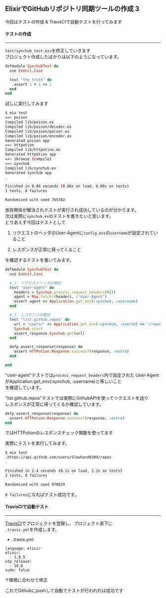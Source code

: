 ## ElixirでGitHubリポジトリ同期ツールの作成 3

今回はテストの作成 & TravisCIで自動テストを行ってみます<br />


#### テストの作成
***

`test/synchub_test.exs`を修正していきます<br />
プロジェクト作成したばかりは以下のようになっています。

```ruby
defmodule SynchubTest do
  use ExUnit.Case

  test "the truth" do
    assert 1 + 1 == 2
  end
end
```

試しに実行してみます

```sh
$ mix test
==> poison
Compiled lib/poison.ex
Compiled lib/poison/decoder.ex
Compiled lib/poison/parser.ex
Compiled lib/poison/encoder.ex
Generated poison app
==> httpotion
Compiled lib/httpotion.ex
Generated httpotion app
==> ibrowse (compile)
==> synchub
Compiled lib/synchub.ex
Generated synchub app
.

Finished in 0.06 seconds (0.06s on load, 0.00s on tests)
1 tests, 0 failures

Randomized with seed 765702
```
依存関係が解決されテストが実行され成功しているのが分かります。<br />
次は実際に`synchub.ex`のテストを書きたいと思います。<br />
とりあえず今回はテストとして

1. リクエストのヘッダのUser-Agentに`config.exs`の`username`が設定されていること

2. レスポンスが正常に帰ってくること

を確認するテストを書いてみます。

```ruby
defmodule SynchubTest do
  use ExUnit.Case

  # 1. リクエストヘッダの確認
  test "user-agent" do
    headers = Synchub.process_request_headers(%{})
    agent = Map.fetch!(headers, :"User-Agent")
    assert agent == Application.get_env(:synchub, :username)
  end

  # 2. レスポンスの確認
  test "list.github.repos" do
    url = "users/" <> Application.get_env(:synchub, :userid) <> "/repos"
    Synchub.start
    assert_response Synchub.get(url)
  end

  defp assert_response(response) do
    assert HTTPotion.Response.success?(response, :extra)
  end

end
```

"user-agent"テストでは`process_request_headers`内で設定された
User-AgentがApplication.get_env(:synchub, :username)と等しいこと<br />
を確認しています。

"list.github.repos"テストでは実際にGithubAPIを使ってリクエストを送り<br />
レスポンスが正常に帰ってくるか確認しています。
```ruby
defp assert_response(response) do
  assert HTTPotion.Response.success?(response, :extra)
end
```
ではHTTPotionのレスポンスチェック関数を使ってます

実際にテストを実行してみます。

```sh
$ mix test
.https://api.github.com/users/Slowhand0309/repos
.

Finished in 2.4 seconds (0.1s on load, 2.2s on tests)
2 tests, 0 failures

Randomized with seed 978629
```

`0 failures`になればテスト成功です。

#### TravisCIで自動テスト
***

[TravisCI](https://travis-ci.org)でプロジェクトを登録し、プロジェクト直下に<br />
`.travis.yml`を作成します。

 * .travis.yml

```
language: elixir
elixir:
  - 1.0.5
otp_release:
  - 18.0
sudo: false
```
↑環境に合わせて修正

これでGithubにpushして自動でテストが行われれば成功です
